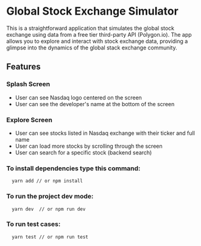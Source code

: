 # Global Stock Exchange Simulator

This is a straightforward application that simulates the global stock exchange using data from a free tier third-party API (Polygon.io). The app allows you to explore and interact with stock exchange data, providing a glimpse into the dynamics of the global stack exchange community.

## Features

 ### **Splash Screen**

- User can see Nasdaq logo centered on the screen
- User can see the developer's name at the bottom of the screen

### **Explore Screen**

- User can see stocks listed in Nasdaq exchange with their ticker and full name
- User can load more stocks by scrolling through the screen
- User can search for a specific stock (backend search)


### To install dependencies type this command:
```git
  yarn add // or npm install
```

### To run the project dev mode: 
```git
  yarn dev  // or npm run dev
```

### To run test cases: 
```git
  yarn test // or npm run test
```
